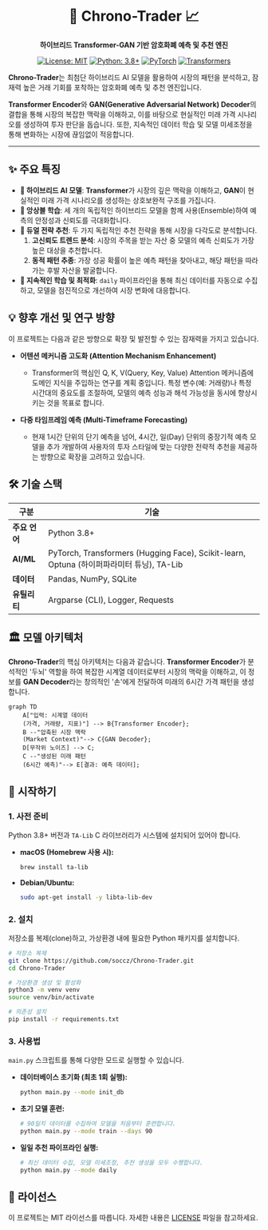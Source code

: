 <div align="center">

# 🤖 Chrono-Trader 📈

**하이브리드 Transformer-GAN 기반 암호화폐 예측 및 추천 엔진**

</div>

<div align="center">

[![License: MIT](https://img.shields.io/badge/License-MIT-yellow.svg)](https://opensource.org/licenses/MIT)
[![Python: 3.8+](https://img.shields.io/badge/Python-3.8+-blue.svg)](https://www.python.org/downloads/)
[![PyTorch](https://img.shields.io/badge/PyTorch-%23EE4C2C.svg?style=flat&logo=PyTorch&logoColor=white)](https://pytorch.org/)
[![Transformers](https://img.shields.io/badge/🤗%20Transformers-blue.svg)](https://github.com/huggingface/transformers)

</div>

**Chrono-Trader**는 최첨단 하이브리드 AI 모델을 활용하여 시장의 패턴을 분석하고, 잠재력 높은 거래 기회를 포착하는 암호화폐 예측 및 추천 엔진입니다.

**Transformer Encoder**와 **GAN(Generative Adversarial Network) Decoder**의 결합을 통해 시장의 복잡한 맥락을 이해하고, 이를 바탕으로 현실적인 미래 가격 시나리오를 생성하여 투자 판단을 돕습니다. 또한, 지속적인 데이터 학습 및 모델 미세조정을 통해 변화하는 시장에 끊임없이 적응합니다.

---

## ✨ 주요 특징

- **🧠 하이브리드 AI 모델**: **Transformer**가 시장의 깊은 맥락을 이해하고, **GAN**이 현실적인 미래 가격 시나리오를 생성하는 상호보완적 구조를 가집니다.
- **🤖 앙상블 학습**: 세 개의 독립적인 하이브리드 모델을 함께 사용(Ensemble)하여 예측의 안정성과 신뢰도를 극대화합니다.
- **🎯 듀얼 전략 추천**: 두 가지 독립적인 추천 전략을 통해 시장을 다각도로 분석합니다.
    1.  **고신뢰도 트렌드 분석**: 시장의 주목을 받는 자산 중 모델의 예측 신뢰도가 가장 높은 대상을 추천합니다.
    2.  **동적 패턴 추종**: 가장 성공 확률이 높은 예측 패턴을 찾아내고, 해당 패턴을 따라가는 후발 자산을 발굴합니다.
- **🔄 지속적인 학습 및 최적화**: `daily` 파이프라인을 통해 최신 데이터를 자동으로 수집하고, 모델을 점진적으로 개선하여 시장 변화에 대응합니다.

## 💡 향후 개선 및 연구 방향

이 프로젝트는 다음과 같은 방향으로 확장 및 발전할 수 있는 잠재력을 가지고 있습니다.

- **어텐션 메커니즘 고도화 (Attention Mechanism Enhancement)**
  - Transformer의 핵심인 Q, K, V(Query, Key, Value) Attention 메커니즘에 도메인 지식을 주입하는 연구를 계획 중입니다. 특정 변수(예: 거래량)나 특정 시간대의 중요도를 조절하여, 모델의 예측 성능과 해석 가능성을 동시에 향상시키는 것을 목표로 합니다.

- **다중 타임프레임 예측 (Multi-Timeframe Forecasting)**
  - 현재 1시간 단위의 단기 예측을 넘어, 4시간, 일(Day) 단위의 중장기적 예측 모델을 추가 개발하여 사용자의 투자 스타일에 맞는 다양한 전략적 추천을 제공하는 방향으로 확장을 고려하고 있습니다.

## 🛠️ 기술 스택

| 구분      | 기술                                                                                                        |
|-----------|-------------------------------------------------------------------------------------------------------------|
| **주요 언어** | Python 3.8+                                                                                                 |
| **AI/ML** | PyTorch, Transformers (Hugging Face), Scikit-learn, Optuna (하이퍼파라미터 튜닝), TA-Lib                      |
| **데이터**    | Pandas, NumPy, SQLite                                                                                       |
| **유틸리티**  | Argparse (CLI), Logger, Requests                                                                            |

## 🏛️ 모델 아키텍처

**Chrono-Trader**의 핵심 아키텍처는 다음과 같습니다. **Transformer Encoder**가 분석적인 '두뇌' 역할을 하여 복잡한 시계열 데이터로부터 시장의 맥락을 이해하고, 이 정보를 **GAN Decoder**라는 창의적인 '손'에게 전달하여 미래의 6시간 가격 패턴을 생성합니다.

```mermaid
graph TD
    A["입력: 시계열 데이터
    (가격, 거래량, 지표)"] --> B{Transformer Encoder};
    B --"압축된 시장 맥락
    (Market Context)"--> C{GAN Decoder};
    D[무작위 노이즈] --> C;
    C --"생성된 미래 패턴
    (6시간 예측)"--> E[결과: 예측 데이터];
```

## 🚀 시작하기

### 1. 사전 준비

Python 3.8+ 버전과 `TA-Lib` C 라이브러리가 시스템에 설치되어 있어야 합니다.

- **macOS (Homebrew 사용 시):**
  ```bash
  brew install ta-lib
  ```
- **Debian/Ubuntu:**
  ```bash
  sudo apt-get install -y libta-lib-dev
  ```

### 2. 설치

저장소를 복제(clone)하고, 가상환경 내에 필요한 Python 패키지를 설치합니다.

```bash
# 저장소 복제
git clone https://github.com/soccz/Chrono-Trader.git
cd Chrono-Trader

# 가상환경 생성 및 활성화
python3 -m venv venv
source venv/bin/activate

# 의존성 설치
pip install -r requirements.txt
```

### 3. 사용법

`main.py` 스크립트를 통해 다양한 모드로 실행할 수 있습니다.

- **데이터베이스 초기화 (최초 1회 실행):**
  ```bash
  python main.py --mode init_db
  ```

- **초기 모델 훈련:**
  ```bash
  # 90일치 데이터를 수집하여 모델을 처음부터 훈련합니다.
  python main.py --mode train --days 90
  ```

- **일일 추천 파이프라인 실행:**
  ```bash
  # 최신 데이터 수집, 모델 미세조정, 추천 생성을 모두 수행합니다.
  python main.py --mode daily
  ```

## 📜 라이선스

이 프로젝트는 MIT 라이선스를 따릅니다. 자세한 내용은 [LICENSE](LICENSE) 파일을 참고하세요.